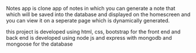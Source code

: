 Notes app is clone app of notes in which you can generate a note that which will be saved into the database and displayed on the homescreen and you can view it on a seperate page which is dynamically generated.

this project is developed using html, css, bootstrap for the front end and back end is developed using node js and express with mongodb and mongoose for the database
